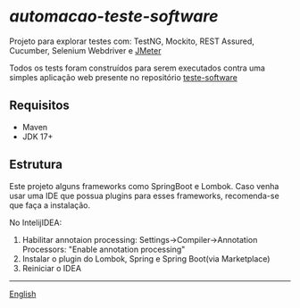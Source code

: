 # _automacao-teste-software_
Projeto para explorar testes com: TestNG, Mockito, REST Assured, Cucumber, Selenium Webdriver
e [JMeter](src/test/jmeter/README-JMETER.pt_br.md)

Todos os tests foram construídos para serem executados contra uma simples aplicação web presente no
repositório [teste-software](https://github.com/leonidesfernando/teste-software)
## Requisitos
- Maven
- JDK 17+

## Estrutura
Este projeto alguns frameworks como SpringBoot e Lombok. Caso venha usar uma IDE que possua plugins para esses frameworks, recomenda-se que faça a instalação.

No IntelijIDEA:
1. Habilitar annotaion processing:
   Settings->Compiler->Annotation Processors: "Enable annotation processing"
2. Instalar o plugin do Lombok, Spring e Spring Boot(via Marketplace)
3. Reiniciar o IDEA

---
[English](README.md)
